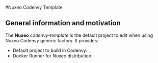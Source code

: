 #Nuxeo Codenvy Template

## General information and motivation

The **Nuxeo** _codenvy-template_ is the default project to edit when using Nuxeo Codenvy generic factory.
It provides:
- Default project to build in Codenvy.
- Docker Runner for Nuxeo distribution.
